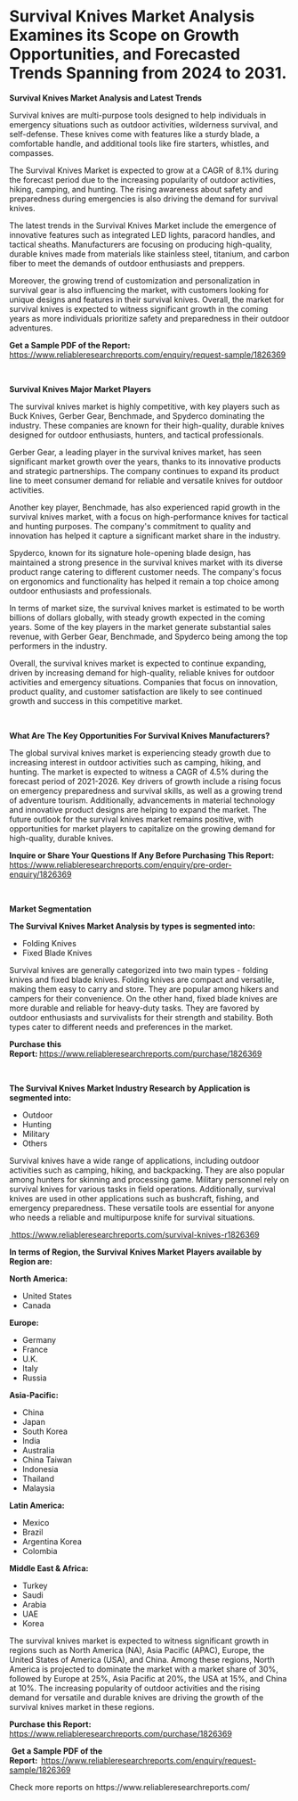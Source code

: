 <p><h1>Survival Knives Market Analysis Examines its Scope on Growth Opportunities, and Forecasted Trends Spanning from 2024 to 2031.</h1></p><p><strong>Survival Knives Market Analysis and Latest Trends</strong></p>
<p><p>Survival knives are multi-purpose tools designed to help individuals in emergency situations such as outdoor activities, wilderness survival, and self-defense. These knives come with features like a sturdy blade, a comfortable handle, and additional tools like fire starters, whistles, and compasses.</p><p>The Survival Knives Market is expected to grow at a CAGR of 8.1% during the forecast period due to the increasing popularity of outdoor activities, hiking, camping, and hunting. The rising awareness about safety and preparedness during emergencies is also driving the demand for survival knives.</p><p>The latest trends in the Survival Knives Market include the emergence of innovative features such as integrated LED lights, paracord handles, and tactical sheaths. Manufacturers are focusing on producing high-quality, durable knives made from materials like stainless steel, titanium, and carbon fiber to meet the demands of outdoor enthusiasts and preppers.</p><p>Moreover, the growing trend of customization and personalization in survival gear is also influencing the market, with customers looking for unique designs and features in their survival knives. Overall, the market for survival knives is expected to witness significant growth in the coming years as more individuals prioritize safety and preparedness in their outdoor adventures.</p></p>
<p><strong>Get a Sample PDF of the Report:&nbsp;</strong> <a href="https://www.reliableresearchreports.com/enquiry/request-sample/1826369">https://www.reliableresearchreports.com/enquiry/request-sample/1826369</a></p>
<p>&nbsp;</p>
<p><strong>Survival Knives Major Market Players</strong></p>
<p><p>The survival knives market is highly competitive, with key players such as Buck Knives, Gerber Gear, Benchmade, and Spyderco dominating the industry. These companies are known for their high-quality, durable knives designed for outdoor enthusiasts, hunters, and tactical professionals.</p><p>Gerber Gear, a leading player in the survival knives market, has seen significant market growth over the years, thanks to its innovative products and strategic partnerships. The company continues to expand its product line to meet consumer demand for reliable and versatile knives for outdoor activities.</p><p>Another key player, Benchmade, has also experienced rapid growth in the survival knives market, with a focus on high-performance knives for tactical and hunting purposes. The company's commitment to quality and innovation has helped it capture a significant market share in the industry.</p><p>Spyderco, known for its signature hole-opening blade design, has maintained a strong presence in the survival knives market with its diverse product range catering to different customer needs. The company's focus on ergonomics and functionality has helped it remain a top choice among outdoor enthusiasts and professionals.</p><p>In terms of market size, the survival knives market is estimated to be worth billions of dollars globally, with steady growth expected in the coming years. Some of the key players in the market generate substantial sales revenue, with Gerber Gear, Benchmade, and Spyderco being among the top performers in the industry.</p><p>Overall, the survival knives market is expected to continue expanding, driven by increasing demand for high-quality, reliable knives for outdoor activities and emergency situations. Companies that focus on innovation, product quality, and customer satisfaction are likely to see continued growth and success in this competitive market.</p></p>
<p>&nbsp;</p>
<p><strong>What Are The Key Opportunities For Survival Knives Manufacturers?</strong></p>
<p><p>The global survival knives market is experiencing steady growth due to increasing interest in outdoor activities such as camping, hiking, and hunting. The market is expected to witness a CAGR of 4.5% during the forecast period of 2021-2026. Key drivers of growth include a rising focus on emergency preparedness and survival skills, as well as a growing trend of adventure tourism. Additionally, advancements in material technology and innovative product designs are helping to expand the market. The future outlook for the survival knives market remains positive, with opportunities for market players to capitalize on the growing demand for high-quality, durable knives.</p></p>
<p><strong>Inquire or Share Your Questions If Any Before Purchasing This Report:</strong> <a href="https://www.reliableresearchreports.com/enquiry/pre-order-enquiry/1826369">https://www.reliableresearchreports.com/enquiry/pre-order-enquiry/1826369</a></p>
<p>&nbsp;</p>
<p><strong>Market Segmentation</strong></p>
<p><strong>The Survival Knives Market Analysis by types is segmented into:</strong></p>
<p><ul><li>Folding Knives</li><li>Fixed Blade Knives</li></ul></p>
<p><p>Survival knives are generally categorized into two main types - folding knives and fixed blade knives. Folding knives are compact and versatile, making them easy to carry and store. They are popular among hikers and campers for their convenience. On the other hand, fixed blade knives are more durable and reliable for heavy-duty tasks. They are favored by outdoor enthusiasts and survivalists for their strength and stability. Both types cater to different needs and preferences in the market.</p></p>
<p><strong>Purchase this Report:&nbsp;</strong><a href="https://www.reliableresearchreports.com/purchase/1826369">https://www.reliableresearchreports.com/purchase/1826369</a></p>
<p>&nbsp;</p>
<p><strong>The Survival Knives Market Industry Research by Application is segmented into:</strong></p>
<p><ul><li>Outdoor</li><li>Hunting</li><li>Military</li><li>Others</li></ul></p>
<p><p>Survival knives have a wide range of applications, including outdoor activities such as camping, hiking, and backpacking. They are also popular among hunters for skinning and processing game. Military personnel rely on survival knives for various tasks in field operations. Additionally, survival knives are used in other applications such as bushcraft, fishing, and emergency preparedness. These versatile tools are essential for anyone who needs a reliable and multipurpose knife for survival situations.</p></p>
<p><a href="https://www.reliableresearchreports.com/survival-knives-r1826369">&nbsp;https://www.reliableresearchreports.com/survival-knives-r1826369</a></p>
<p><strong>In terms of Region, the Survival Knives Market Players available by Region are:</strong></p>
<p>
    <p> <strong> North America: </strong>
        <ul>
            <li>United States</li>
            <li>Canada</li>
        </ul>
        </p> 
    <p> <strong> Europe: </strong>
        <ul>
            <li>Germany</li>
            <li>France</li>
            <li>U.K.</li>
            <li>Italy</li>
            <li>Russia</li>
        </ul>
        </p> 
    <p> <strong> Asia-Pacific: </strong>
        <ul>
            <li>China</li>
            <li>Japan</li>
            <li>South Korea</li>
            <li>India</li>
            <li>Australia</li>
            <li>China Taiwan</li>
            <li>Indonesia</li>
            <li>Thailand</li>
            <li>Malaysia</li>
        </ul>
        </p> 
    <p> <strong> Latin America: </strong>
        <ul>
            <li>Mexico</li>
            <li>Brazil</li>
            <li>Argentina Korea</li>
            <li>Colombia</li>
        </ul>
        </p> 
    <p> <strong> Middle East & Africa: </strong>
        <ul>
            <li>Turkey</li>
            <li>Saudi</li>
            <li>Arabia</li>
            <li>UAE</li>
            <li>Korea</li>
        </ul>
    </p>
    </p>
<p><p>The survival knives market is expected to witness significant growth in regions such as North America (NA), Asia Pacific (APAC), Europe, the United States of America (USA), and China. Among these regions, North America is projected to dominate the market with a market share of 30%, followed by Europe at 25%, Asia Pacific at 20%, the USA at 15%, and China at 10%. The increasing popularity of outdoor activities and the rising demand for versatile and durable knives are driving the growth of the survival knives market in these regions.</p></p>
<p><strong>Purchase this Report: </strong><a href="https://www.reliableresearchreports.com/purchase/1826369">https://www.reliableresearchreports.com/purchase/1826369</a></p>
<p>&nbsp;<strong>Get a Sample PDF of the Report:&nbsp;&nbsp;</strong><a href="https://www.reliableresearchreports.com/enquiry/request-sample/1826369">https://www.reliableresearchreports.com/enquiry/request-sample/1826369</a></p>
<p><strong></strong></p>
<p>Check more reports on https://www.reliableresearchreports.com/</p>